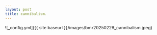 ```yaml
---
layout: post
title: cannibalism.
---
```


![_config.yml]({{ site.baseurl }}/images/bmr20250228_cannibalism.jpeg)
